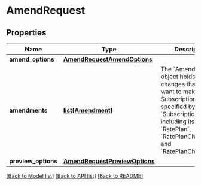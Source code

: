 # AmendRequest

## Properties
Name | Type | Description | Notes
------------ | ------------- | ------------- | -------------
**amend_options** | [**AmendRequestAmendOptions**](AmendRequestAmendOptions.md) |  | [optional] 
**amendments** | [**list[Amendment]**](Amendment.md) | The &#x60;Amendment&#x60; object holds the changes that you want to make to the Subscription specified by the &#x60;SubscriptionId&#x60;,  including its &#x60;RatePlan&#x60;, &#x60;RatePlanCharge&#x60;, and &#x60;RatePlanChargeTier&#x60;.  | 
**preview_options** | [**AmendRequestPreviewOptions**](AmendRequestPreviewOptions.md) |  | [optional] 

[[Back to Model list]](../README.md#documentation-for-models) [[Back to API list]](../README.md#documentation-for-api-endpoints) [[Back to README]](../README.md)


